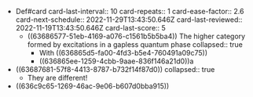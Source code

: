 - Def#card
  card-last-interval:: 10
  card-repeats:: 1
  card-ease-factor:: 2.6
  card-next-schedule:: 2022-11-29T13:43:50.646Z
  card-last-reviewed:: 2022-11-19T13:43:50.646Z
  card-last-score:: 5
	- ((63686577-51eb-4169-a076-c1561b5b5ba4)) The higher category formed by excitations in a gapless quantum phase
	  collapsed:: true
		- With ((636865d5-fa00-4fd3-b5e4-760491a09c75))
		- ((636865ee-1259-4cbb-9aae-836f146a21d0))a
- ((63687681-57f8-4413-8787-b732f14f87d0))
  collapsed:: true
	- They are different!
- ((636c9c65-1269-46ac-9e06-b607d0bba915))